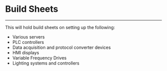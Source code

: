 # Build Sheets
___
This will hold build sheets on setting up the following:
- Various servers
- PLC controllers
- Data acquisition and protocol converter devices
- HMI displays
- Variable Frequency Drives
- Lighting systems and controllers
